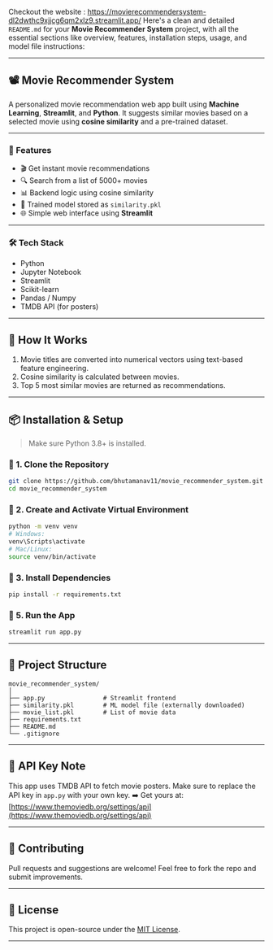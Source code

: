 Checkout the website : https://movierecommendersystem-dl2dwthc9xjjcg6qm2xlz9.streamlit.app/
Here's a clean and detailed `README.md` for your **Movie Recommender System** project, with all the essential sections like overview, features, installation steps, usage, and model file instructions:

---

## 📽️ Movie Recommender System

A personalized movie recommendation web app built using **Machine Learning**, **Streamlit**, and **Python**. It suggests similar movies based on a selected movie using **cosine similarity** and a pre-trained dataset.

---

### 🚀 Features

* 🎬 Get instant movie recommendations
* 🔍 Search from a list of 5000+ movies
* 📊 Backend logic using cosine similarity
* 🧠 Trained model stored as `similarity.pkl`
* 🌐 Simple web interface using **Streamlit**

---

### 🛠️ Tech Stack

* Python
* Jupyter Notebook
* Streamlit
* Scikit-learn
* Pandas / Numpy
* TMDB API (for posters)

---

## 🧠 How It Works

1. Movie titles are converted into numerical vectors using text-based feature engineering.
2. Cosine similarity is calculated between movies.
3. Top 5 most similar movies are returned as recommendations.

---

## 📦 Installation & Setup

> Make sure Python 3.8+ is installed.

### 🔹 1. Clone the Repository

```bash
git clone https://github.com/bhutamanav11/movie_recommender_system.git
cd movie_recommender_system
```

### 🔹 2. Create and Activate Virtual Environment

```bash
python -m venv venv
# Windows:
venv\Scripts\activate
# Mac/Linux:
source venv/bin/activate
```

### 🔹 3. Install Dependencies

```bash
pip install -r requirements.txt
```
### 🔹 5. Run the App

```bash
streamlit run app.py
```
---

## 📁 Project Structure

```
movie_recommender_system/
│
├── app.py                # Streamlit frontend
├── similarity.pkl        # ML model file (externally downloaded)
├── movie_list.pkl        # List of movie data
├── requirements.txt
├── README.md
└── .gitignore
```

---

## 🔐 API Key Note

This app uses TMDB API to fetch movie posters.
Make sure to replace the API key in `app.py` with your own key.
➡️ Get yours at: [https://www.themoviedb.org/settings/api](https://www.themoviedb.org/settings/api)

---

## 🤝 Contributing

Pull requests and suggestions are welcome!
Feel free to fork the repo and submit improvements.

---

## 📄 License

This project is open-source under the [MIT License](LICENSE).

---

